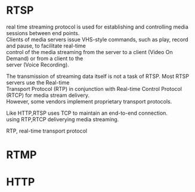 # RTSP
real time streaming protocol is used for establishing and controlling media sessions between end points.  
Clients of media servers issue VHS-style commands, such as play, record and pause, to facilitate real-time  
control of the media streaming from the server to a client (Video On Demand) or from a client to the  
server (Voice Recording).  

The transmission of streaming data itself is not a task of RTSP. Most RTSP servers use the Real-time  
Transport Protocol (RTP) in conjunction with Real-time Control Protocol (RTCP) for media stream delivery.  
However, some vendors implement proprietary transport protocols.  

Like HTTP,RTSP uses TCP to maintain an end-to-end connection.  
using RTP,RTCP deliverying media streaming.  


RTP, real-time transport protocol 


# RTMP


# HTTP
